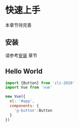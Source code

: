 # 快速上手

本章节待完善

## 安装
请参考[安装](../install/README.md) 章节

## Hello World
```javascript
import {Button} from 'zlz-2020'
import Vue from 'vue'

new Vue({
  el: '#app',
  components: {
    'g-button':Button
  }
})
```
